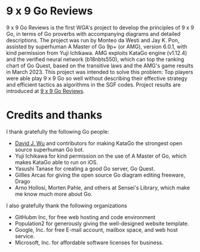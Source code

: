# 9 x 9 Go Reviews
9 x 9 Go Reviews is the first WGA's project to develop the principles of 9 x 9 Go, in terms of Go proverbs with accompanying diagrams and detailed descriptions. The project was run by Monteo da Westi and Jay K. Pon, assisted by superhuman A Master of Go 9p+ (or AMG), version 6.0.1, with kind permission from Yuji Ichikawa. AMG exploits KataGo engine (v1.12.4) and the verified neural network (b18nbts550), which can top the ranking chart of Go Quest, based on the transitive laws and the AMG's game results in March 2023. This project was intended to solve this problem: Top players were able play 9 x 9 Go so well without describing their effective strategy and efficient tactics as algorithms in the SGF codes. Project results are introduced at [9 x 9 Go Reviews](https://9x9go.github.io/reviews).

# Credits and thanks
I thank gratefully the following Go people:
- [David J. Wu](https://github.com/9x9go/reviews) and contributors for making KataGo the strongest open source superhuman Go bot.
- Yuji Ichikawa for kind permission on the use of A Master of Go, which makes KataGo able to run on iOS.
- Yasushi Tanase for creating a good Go server, Go Quest.
- Gillles Arcas for giving the open source Go diagram editing freeware, Drago
- Arno Hollosi, Morten Pahle, and others at Sensei's Library, which make me know much more about Go.

I also gratefully thank the following organizations
- GitHubm Inc, for free web hosting and code environment 
- Population2 for generously giving the well-designed website template.
- Google, Inc. for free E-mail account, mailbox space, and web host service.
- Microsoft, Inc. for affordable software licenses for business.
